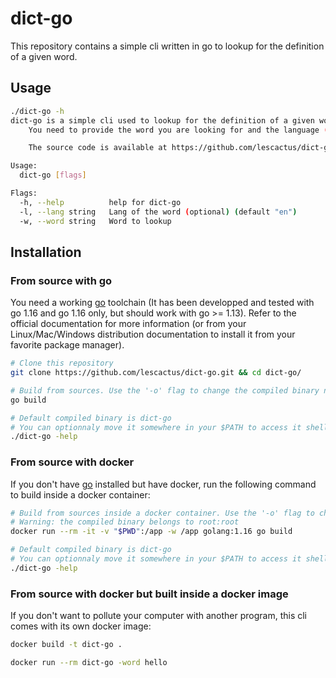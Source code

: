 # dict-go

This repository contains a simple cli written in go to lookup for the definition of a given word.

## Usage

```sh
./dict-go -h      
dict-go is a simple cli used to lookup for the definition of a given word. 
	You need to provide the word you are looking for and the language (optional - default is "en").

	The source code is available at https://github.com/lescactus/dict-go.

Usage:
  dict-go [flags]

Flags:
  -h, --help          help for dict-go
  -l, --lang string   Lang of the word (optional) (default "en")
  -w, --word string   Word to lookup

```

## Installation

### From source with go

You need a working [go](https://golang.org/doc/install) toolchain (It has been developped and tested with go 1.16 and go 1.16 only, but should work with go >= 1.13). Refer to the official documentation for more information (or from your Linux/Mac/Windows distribution documentation to install it from your favorite package manager).

```sh
# Clone this repository
git clone https://github.com/lescactus/dict-go.git && cd dict-go/

# Build from sources. Use the '-o' flag to change the compiled binary name
go build

# Default compiled binary is dict-go
# You can optionnaly move it somewhere in your $PATH to access it shell wide
./dict-go -help
```

### From source with docker

If you don't have [go](https://golang.org/) installed but have docker, run the following command to build inside a docker container:

```sh
# Build from sources inside a docker container. Use the '-o' flag to change the compiled binary name
# Warning: the compiled binary belongs to root:root
docker run --rm -it -v "$PWD":/app -w /app golang:1.16 go build

# Default compiled binary is dict-go
# You can optionnaly move it somewhere in your $PATH to access it shell wide
./dict-go -help
```

### From source with docker but built inside a docker image

If you don't want to pollute your computer with another program, this cli comes with its own docker image:

```sh
docker build -t dict-go .

docker run --rm dict-go -word hello
```
